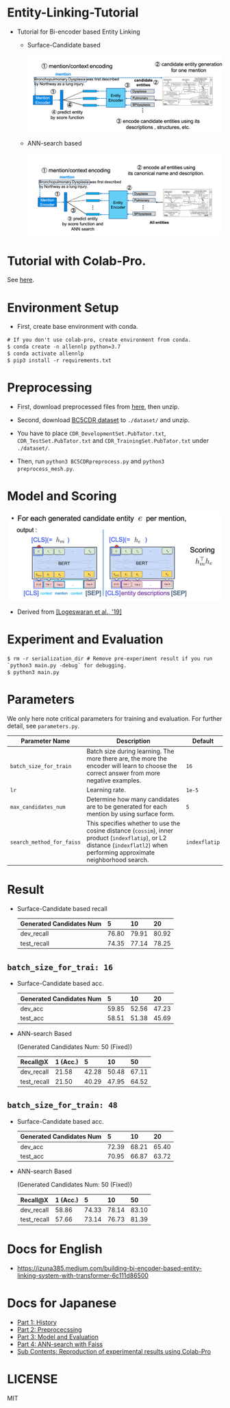 # Entity-Linking-Tutorial
* Tutorial for Bi-encoder based Entity Linking
  - Surface-Candidate based
  
    ![biencoder](./docs/candidate_biencoder.png)
  
  - ANN-search based
  
    ![entire_biencoder](./docs/biencoder.png)

# Tutorial with Colab-Pro.
See [here](./docs/Colab_Pro_Tutorial.md).

# Environment Setup
* First, create base environment with conda.
```
# If you don't use colab-pro, create environment from conda.
$ conda create -n allennlp python=3.7
$ conda activate allennlp
$ pip3 install -r requirements.txt
```

# Preprocessing

* First, download preprocessed files from [here](https://drive.google.com/drive/folders/1P-iXskc-hbqXateWh3wRknni_knqsagN?usp=sharing), then unzip.

* Second, download [BC5CDR dataset](https://biocreative.bioinformatics.udel.edu/resources/corpora/biocreative-v-cdr-corpus/) to `./dataset/` and unzip.

* You have to place `CDR_DevelopmentSet.PubTator.txt`, `CDR_TestSet.PubTator.txt` and `CDR_TrainingSet.PubTator.txt` under `./dataset/`.

* Then, run `python3 BC5CDRpreprocess.py` and `python3 preprocess_mesh.py`.

# Model and Scoring
![scoring](./docs/scoring.png)
* Derived from [[Logeswaran et al., '19]](https://arxiv.org/abs/1906.07348)

# Experiment and Evaluation
```
$ rm -r serialization_dir # Remove pre-experiment result if you run `python3 main.py -debug` for debugging.
$ python3 main.py
```

# Parameters
We only here note critical parameters for training and evaluation. For further detail, see `parameters.py`.

| Parameter Name            | Description                                                                                                                                                                  | Default      |
|---------------------------|------------------------------------------------------------------------------------------------------------------------------------------------------------------------------|--------------|
| `batch_size_for_train`    | Batch size during learning. The more there are, the more the encoder will learn to choose the correct answer from more negative examples.                                    | `16`         |
| `lr`                      | Learning rate.                                                                                                                                                               | `1e-5`       |
| `max_candidates_num`      | Determine how many candidates are to be generated for each mention by using surface form.                                                                                    | `5`          |
| `search_method_for_faiss` | This specifies whether to use the cosine distance (`cossim`), inner product (`indexflatip`), or L2 distance (`indexflatl2`) when performing approximate neighborhood search. | `indexflatip`|


# Result

* Surface-Candidate based recall

  | Generated Candidates Num | 5     | 10    | 20    |
  |--------------------------|-------|-------|-------|
  | dev_recall               | 76.80 | 79.91 | 80.92 |
  | test_recall              | 74.35 | 77.14 | 78.25 |

## `batch_size_for_trai: 16`

* Surface-Candidate based acc.
  
  | Generated Candidates Num | 5     | 10    | 20    |
  |--------------------------|-------|-------|-------|
  | dev_acc                  | 59.85 | 52.56 | 47.23 |
  | test_acc                 | 58.51 | 51.38 | 45.69 |

* ANN-search Based 

  (Generated Candidates Num: 50 (Fixed))
  
  | Recall@X   | 1 (Acc.) | 5     | 10    | 50    |
  |------------|----------|-------|-------|-------|
  | dev_recall | 21.58    | 42.28 | 50.48 | 67.11 |
  | test_recall| 21.50    | 40.29 | 47.95 | 64.52 |

## `batch_size_for_train: 48`

* Surface-Candidate based acc.
  
  | Generated Candidates Num | 5     | 10    | 20    |
  |--------------------------|-------|-------|-------|
  | dev_acc                  | 72.39 | 68.21 | 65.40 |
  | test_acc                 | 70.95 | 66.87 | 63.72 |

* ANN-search Based 

  (Generated Candidates Num: 50 (Fixed))
  
  | Recall@X   | 1 (Acc.) | 5     | 10    | 50    |
  |------------|----------|-------|-------|-------|
  | dev_recall | 58.86    | 74.33 | 78.14 | 83.10 |
  | test_recall| 57.66    | 73.14 | 76.73 | 81.39 |


# Docs for English
* https://izuna385.medium.com/building-bi-encoder-based-entity-linking-system-with-transformer-6c111d86500

# Docs for Japanese
* [Part 1: History](https://qiita.com/izuna385/items/9d658620b9b96b0b4ec9)
* [Part 2: Preprocecssing](https://qiita.com/izuna385/items/c2918874fbb564acf1e0)
* [Part 3: Model and Evaluation](https://qiita.com/izuna385/items/367b7b365a2791ee4f8e)
* [Part 4: ANN-search with Faiss](https://qiita.com/izuna385/items/bce14031e8a443a0db44)
* [Sub Contents: Reproduction of experimental results using Colab-Pro](https://qiita.com/izuna385/items/bbac95594e20e6990189)

# LICENSE
MIT